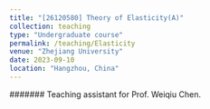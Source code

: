 ```yaml
---
title: "[26120580] Theory of Elasticity(A)"
collection: teaching
type: "Undergraduate course"
permalink: /teaching/Elasticity
venue: "Zhejiang University"
date: 2023-09-10
location: "Hangzhou, China"
---
```

####### Teaching assistant for Prof. Weiqiu Chen.

<!--Heading 1
======

Heading 2
======

Heading 3
======
-->

